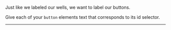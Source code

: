 <div class="challenge-instructions bootstrap"><div><section id="description">
<p>Just like we labeled our wells, we want to label our buttons.</p>
<p>Give each of your <code>button</code> elements text that corresponds to its id selector.</p>
</section></div><hr/></div>
